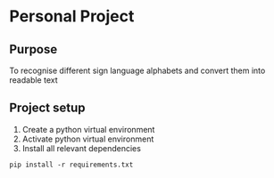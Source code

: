 # Personal Project

## Purpose

To recognise different sign language alphabets and convert them into readable text

## Project setup

1. Create a python virtual environment
2. Activate python virtual environment
3. Install all relevant dependencies

```
pip install -r requirements.txt
```
